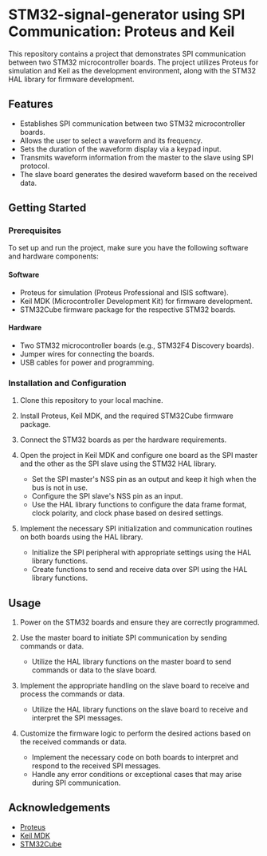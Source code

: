 # STM32-signal-generator using SPI Communication: Proteus and Keil

This repository contains a project that demonstrates SPI communication between two STM32 microcontroller boards. The project utilizes Proteus for simulation and Keil as the development environment, along with the STM32 HAL library for firmware development.

## Features

- Establishes SPI communication between two STM32 microcontroller boards.
- Allows the user to select a waveform and its frequency.
- Sets the duration of the waveform display via a keypad input.
- Transmits waveform information from the master to the slave using SPI protocol.
- The slave board generates the desired waveform based on the received data.

## Getting Started

### Prerequisites

To set up and run the project, make sure you have the following software and hardware components:

#### Software

- Proteus for simulation (Proteus Professional and ISIS software).
- Keil MDK (Microcontroller Development Kit) for firmware development.
- STM32Cube firmware package for the respective STM32 boards.

#### Hardware

- Two STM32 microcontroller boards (e.g., STM32F4 Discovery boards).
- Jumper wires for connecting the boards.
- USB cables for power and programming.

### Installation and Configuration

1. Clone this repository to your local machine.

2. Install Proteus, Keil MDK, and the required STM32Cube firmware package.

3. Connect the STM32 boards as per the hardware requirements.

4. Open the project in Keil MDK and configure one board as the SPI master and the other as the SPI slave using the STM32 HAL library.
   - Set the SPI master's NSS pin as an output and keep it high when the bus is not in use.
   - Configure the SPI slave's NSS pin as an input.
   - Use the HAL library functions to configure the data frame format, clock polarity, and clock phase based on desired settings.

5. Implement the necessary SPI initialization and communication routines on both boards using the HAL library.
   - Initialize the SPI peripheral with appropriate settings using the HAL library functions.
   - Create functions to send and receive data over SPI using the HAL library functions.

## Usage

1. Power on the STM32 boards and ensure they are correctly programmed.

2. Use the master board to initiate SPI communication by sending commands or data.
   - Utilize the HAL library functions on the master board to send commands or data to the slave board.

3. Implement the appropriate handling on the slave board to receive and process the commands or data.
   - Utilize the HAL library functions on the slave board to receive and interpret the SPI messages.

4. Customize the firmware logic to perform the desired actions based on the received commands or data.
   - Implement the necessary code on both boards to interpret and respond to the received SPI messages.
   - Handle any error conditions or exceptional cases that may arise during SPI communication.

## Acknowledgements

- [Proteus](https://www.labcenter.com/)
- [Keil MDK](https://www.keil.com/mdk)
- [STM32Cube](https://www.st.com/en/embedded-software/stm32cube.html)
